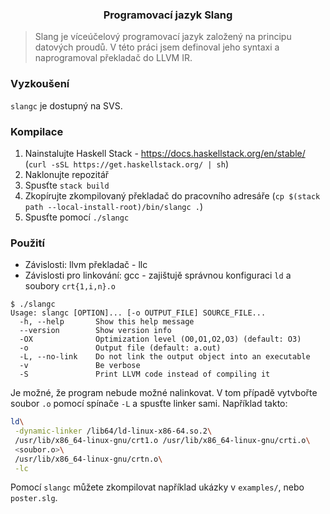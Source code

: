 <h3 align="center">Programovací jazyk Slang</h3>

> Slang je víceúčelový programovací jazyk založený na principu datových proudů.
> V této práci jsem definoval jeho syntaxi a naprogramoval překladač do LLVM IR.

### Vyzkoušení

`slangc` je dostupný na SVS.

### Kompilace

1. Nainstalujte Haskell Stack - https://docs.haskellstack.org/en/stable/ (`curl -sSL https://get.haskellstack.org/ | sh`)
2. Naklonujte repozitář
3. Spusťte `stack build`
4. Zkopírujte zkompilovaný překladač do pracovního adresáře (`cp $(stack path --local-install-root)/bin/slangc .`)
5. Spusťte pomocí `./slangc`

### Použití

 - Závislosti: llvm překladač - llc
 - Závislosti pro linkování: gcc - zajištujě správnou konfiguraci `ld` a soubory `crt{1,i,n}.o`

```
$ ./slangc
Usage: slangc [OPTION]... [-o OUTPUT_FILE] SOURCE_FILE...
  -h, --help       Show this help message
  --version        Show version info
  -OX              Optimization level (O0,O1,O2,O3) (default: O3)
  -o               Output file (default: a.out)
  -L, --no-link    Do not link the output object into an executable
  -v               Be verbose
  -S               Print LLVM code instead of compiling it
```

Je možné, že program nebude možné nalinkovat. V tom případě vytvbořte soubor `.o` pomocí spínače `-L` a
spusťte linker sami. Například takto:
```bash
ld\
 -dynamic-linker /lib64/ld-linux-x86-64.so.2\
 /usr/lib/x86_64-linux-gnu/crt1.o /usr/lib/x86_64-linux-gnu/crti.o\
 <soubor.o>\
 /usr/lib/x86_64-linux-gnu/crtn.o\
 -lc
```

Pomocí `slangc` můžete zkompilovat například ukázky v `examples/`, nebo `poster.slg`.

